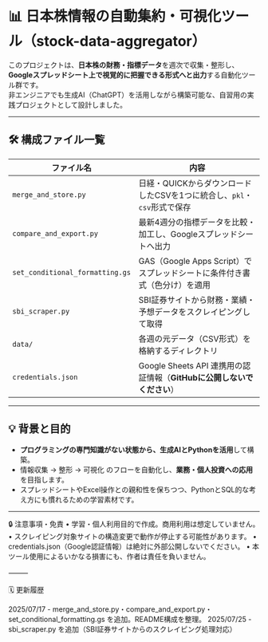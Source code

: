 # 📊 日本株情報の自動集約・可視化ツール（stock-data-aggregator）

このプロジェクトは、**日本株の財務・指標データ**を週次で収集・整形し、  
**Googleスプレッドシート上で視覚的に把握できる形式へと出力**する自動化ツール群です。  
非エンジニアでも生成AI（ChatGPT）を活用しながら構築可能な、自習用の実践プロジェクトとして設計しました。

---

## 🛠️ 構成ファイル一覧

| ファイル名 | 内容 |
|------------|------|
| `merge_and_store.py` | 日経・QUICKからダウンロードしたCSVを1つに統合し、`pkl`・`csv`形式で保存 |
| `compare_and_export.py` | 最新4週分の指標データを比較・加工し、Googleスプレッドシートへ出力 |
| `set_conditional_formatting.gs` | GAS（Google Apps Script）でスプレッドシートに条件付き書式（色分け）を適用 |
| `sbi_scraper.py` | SBI証券サイトから財務・業績・予想データをスクレイピングして取得 |
| `data/` | 各週の元データ（CSV形式）を格納するディレクトリ |
| `credentials.json` | Google Sheets API 連携用の認証情報（**GitHubに公開しないでください**） |

---

## 💡 背景と目的

- **プログラミングの専門知識がない状態から、生成AIとPythonを活用**して構築。
- 情報収集 → 整形 → 可視化 のフローを自動化し、**業務・個人投資への応用**を目指します。
- スプレッドシートやExcel操作との親和性を保ちつつ、PythonとSQL的な考え方にも慣れるための学習素材です。

---

🔒 注意事項・免責
	•	学習・個人利用目的で作成。商用利用は想定していません。
	•	スクレイピング対象サイトの構造変更で動作が停止する可能性があります。
	•	credentials.json（Google認証情報）は絶対に外部公開しないでください。
	•	本ツール使用によるいかなる損害にも、作者は責任を負いません。

⸻

🗓 更新履歴

2025/07/17 - merge_and_store.py・compare_and_export.py・set_conditional_formatting.gs を追加。README構成を整理。
2025/07/25 - sbi_scraper.py を追加（SBI証券サイトからのスクレイピング処理対応）

